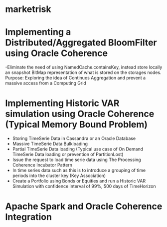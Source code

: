 # marketrisk

# Implementing a Distributed/Aggregated BloomFilter using Oracle Coherence
-Eliminate the need of using NamedCache.containsKey, instead store locally an snapshot BitMap representation of
what is stored on the storages nodes. 
Purpose: Exploring the idea of Continuos Aggregation and prevent a massive access from a Computing Grid

# Implementing Historic VAR simulation using Oracle Coherence (Typical Memory Bound Problem)
- Storing TimeSerie Data in Cassandra or an Oracle Database
- Massive TimeSerie Data Bulkloading
- Partial TimeSerie Data loading (Typical use case of On Demand TimeSerie Data loading or prevention of PartitionLost)
- Issue the request to load time serie data using The Processing Coherence Incubator Pattern
- In time series data such as this is to introduce a grouping of time periods into the cluster key (Key Association)
- Create a Portfolio using Bonds or Equities and run a Historic VAR Simulation with confidence interval of 99%, 500 days of TimeHorizon

# Apache Spark and Oracle Coherence Integration
